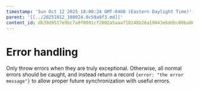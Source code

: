 ```yaml
---
timestamp: 'Sun Oct 12 2025 18:00:24 GMT-0400 (Eastern Daylight Time)'
parent: '[[../20251012_180024.0c59a9f3.md]]'
content_id: db39d9517e9bc7a9f0091cf2802a5aaa710248b26a19043ebddbc00ba067bc70
---
```


# Error handling

Only throw errors when they are truly exceptional. Otherwise, all normal errors should be caught, and instead return a record `{error: "the error message"}` to allow proper future synchronization with useful errors.
